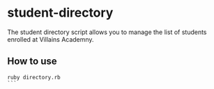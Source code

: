 # student-directory

The student directory script allows you to manage the list of students enrolled at Villains Academny.

## How to use
````shell
ruby directory.rb
```
